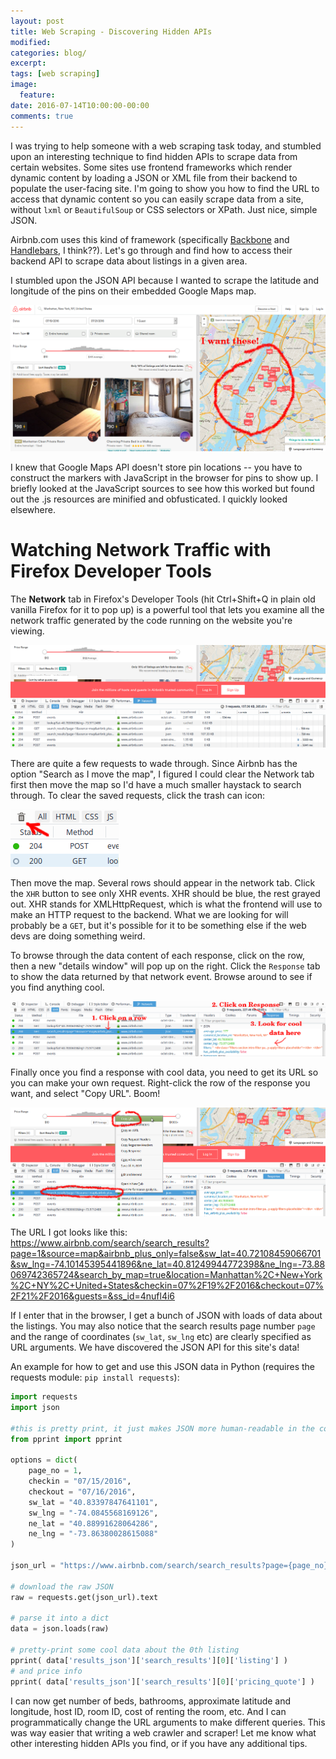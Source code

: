```yaml
---
layout: post
title: Web Scraping - Discovering Hidden APIs
modified:
categories: blog/
excerpt:
tags: [web scraping]
image:
  feature:
date: 2016-07-14T10:00:00-00:00
comments: true
---
```


I was trying to help someone with a web scraping task today, and stumbled upon an interesting technique to find hidden APIs to scrape data from certain websites. Some sites use frontend frameworks which render dynamic content by loading a JSON or XML file from their backend to populate the user-facing site. I'm going to show you how to find the URL to access that dynamic content so you can easily scrape data from a site, without `lxml` or `BeautifulSoup` or CSS selectors or XPath. Just nice, simple JSON.

Airbnb.com uses this kind of framework (specifically [Backbone](http://backbonejs.org/) and [Handlebars](http://handlebarsjs.com/), I think??). Let's go through and find how to access their backend API to scrape data about listings in a given area.

I stumbled upon the JSON API because I wanted to scrape the latitude and longitude of the pins on their embedded Google Maps map.

![I want these pin locations!](../../images/airbnb_map_highlight.png)

I knew that Google Maps API doesn't store pin locations -- you have to construct the markers with JavaScript in the browser for pins to show up. I briefly looked at the JavaScript sources to see how this worked but found out the .js resources are minified and obfusticated. I quickly looked elsewhere.

# Watching Network Traffic with Firefox Developer Tools

The **Network** tab in Firefox's Developer Tools (hit Ctrl+Shift+Q in plain old vanilla Firefox for it to pop up) is a powerful tool that lets you examine all the network traffic generated by the code running on the website you're viewing.

![Firefox Developer Tools - Network tab](../../images/airbnb_network_tab.png)

There are quite a few requests to wade through. Since Airbnb has the option "Search as I move the map", I figured I could clear the Network tab first then move the map so I'd have a much smaller haystack to search through. To clear the saved requests, click the trash can icon:

![trash can icon](../../images/firefox_network_trashcan.png)

Then move the map. Several rows should appear in the network tab. Click the `XHR` button to see only XHR events. XHR should be blue, the rest grayed out. XHR stands for XMLHttpRequest, which is what the frontend will use to make an HTTP request to the backend. What we are looking for will probably be a `GET`, but it's possible for it to be something else if the web devs are doing something weird.

To browse through the data content of each response, click on the row, then a new "details window" will pop up on the right. Click the `Response` tab to show the data returned by that network event. Browse around to see if you find anything cool.

![Looking at the response data](../../images/airbnb_response_details.png)

Finally once you find a response with cool data, you need to get its URL so you can make your own request. Right-click the row of the response you want, and select "Copy URL". Boom!

![Copying URL](../../images/airbnb_copying_url.png)

The URL I got looks like this: https://www.airbnb.com/search/search_results?page=1&source=map&airbnb_plus_only=false&sw_lat=40.72108459066701&sw_lng=-74.10145395441896&ne_lat=40.81249944772398&ne_lng=-73.88069742365724&search_by_map=true&location=Manhattan%2C+New+York%2C+NY%2C+United+States&checkin=07%2F19%2F2016&checkout=07%2F21%2F2016&guests=&ss_id=4nufl4i6

If I enter that in the browser, I get a bunch of JSON with loads of data about the listings. You may also notice that the search results page number `page` and the range of coordinates (`sw_lat`, `sw_lng` etc) are clearly specified as URL arguments. We have discovered the JSON API for this site's data!

An example for how to get and use this JSON data in Python (requires the requests module: `pip install requests`):

``` python
import requests
import json

#this is pretty print, it just makes JSON more human-readable in the console:
from pprint import pprint

options = dict(
    page_no = 1,
    checkin = "07/15/2016",
    checkout = "07/16/2016",
    sw_lat = "40.83397847641101",
    sw_lng = "-74.0845568169126",
    ne_lat = "40.88991628064286",
    ne_lng = "-73.86380028615088"
)

json_url = "https://www.airbnb.com/search/search_results?page={page_no}&source=map&airbnb_plus_only=false&sw_lat={sw_lat}&sw_lng={sw_lng}&ne_lat={ne_lat}&ne_lng={ne_lng}&search_by_map=true&location=Manhattan,+New+York,+NY,+United+States&checkin={checkin}&checkout={checkout}&guests=1".format(**options)

# download the raw JSON
raw = requests.get(json_url).text

# parse it into a dict
data = json.loads(raw)

# pretty-print some cool data about the 0th listing
pprint( data['results_json']['search_results'][0]['listing'] )
# and price info
pprint( data['results_json']['search_results'][0]['pricing_quote'] )
```

I can now get number of beds, bathrooms, approximate latitude and longitude, host ID, room ID, cost of renting the room, etc. And I can programmatically change the URL arguments to make different queries. This was way easier that writing a web crawler and scraper! Let me know what other interesting hidden APIs you find, or if you have any additional tips.
